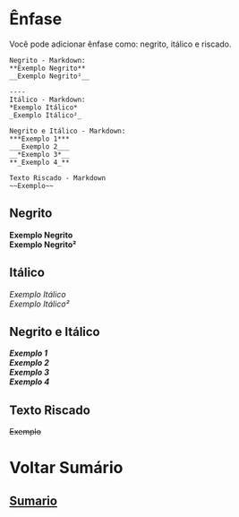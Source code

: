 # Ênfase

Você pode adicionar ênfase como: negrito, itálico e riscado.  

```
Negrito - Markdown:
**Exemplo Negrito**
__Exemplo Negrito²__

----
Itálico - Markdown:
*Exemplo Itálico*
_Exemplo Itálico²_

Negrito e Itálico - Markdown:
***Exemplo 1***  
___Exemplo 2___  
__*Exemplo 3*__  
**_Exemplo 4_**

Texto Riscado - Markdown
~~Exemplo~~
```

## Negrito
**Exemplo Negrito**  
__Exemplo Negrito²__

## Itálico
*Exemplo Itálico*  
_Exemplo Itálico²_

## Negrito e Itálico
***Exemplo 1***  
___Exemplo 2___   
__*Exemplo 3*__  
**_Exemplo 4_**

## Texto Riscado
~~Exemplo~~

# Voltar Sumário
## [Sumario](00-Sumario.md)

